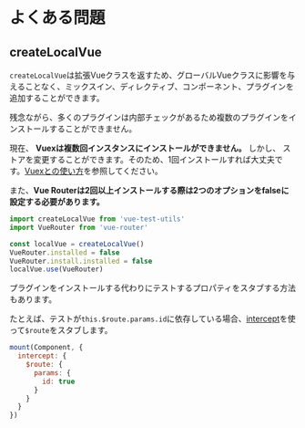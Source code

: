 # よくある問題

## createLocalVue

`createLocalVue`は拡張Vueクラスを返すため、グローバルVueクラスに影響を与えることなく、ミックスイン、ディレクティブ、コンポーネント、プラグインを追加することができます。

残念ながら、多くのプラグインは内部チェックがあるため複数のプラグインをインストールすることができません。

現在、 **Vuexは複数回インスタンスにインストールができません。** しかし、 ストアを変更することができます。そのため、1回インストールすれば大丈夫です。[Vuexとの使い方](guides/using-with-vuex.md)を参照してください。

また、**Vue Routerは2回以上インストールする際は2つのオプションをfalseに設定する必要があります。**

```js
import createLocalVue from 'vue-test-utils'
import VueRouter from 'vue-router'

const localVue = createLocalVue()
VueRouter.installed = false
VueRouter.install.installed = false
localVue.use(VueRouter)
```

プラグインをインストールする代わりにテストするプロパティをスタブする方法もあります。

たとえば、テストが`this.$route.params.id`に依存している場合、[intercept](mount.md)を使って`$route`をスタブします。

```js
mount(Component, {
  intercept: {
    $route: {
      params: {
        id: true
      }
    }
  }
})
```